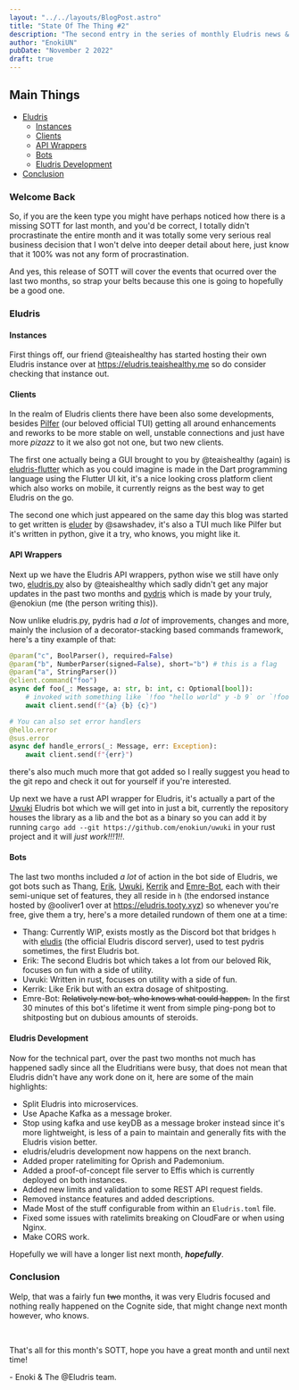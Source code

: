 ```yaml
---
layout: "../../layouts/BlogPost.astro"
title: "State Of The Thing #2"
description: "The second entry in the series of monthly Eludris news & updates."
author: "EnokiUN"
pubDate: "November 2 2022"
draft: true
---
```


## Main Things

- [Eludris](#eludris)
  - [Instances](#instances)
  - [Clients](#clients)
  - [API Wrappers](#api-wrappers)
  - [Bots](#bots)
  - [Eludris Development](#eludris-development)
- [Conclusion](#conclusion)

### Welcome Back

So, if you are the keen type you might have perhaps noticed how there is a
missing SOTT for last month, and you'd be correct, I totally didn't
procrastinate the entire month and it was totally some very serious real
business decision that I won't delve into deeper detail about here, just
know that it 100% was not any form of procrastination.

And yes, this release of SOTT will cover the events that ocurred over the last
two months, so strap your belts because this one is going to hopefully be a
good one.

### Eludris

#### Instances

First things off, our friend @teaishealthy has started hosting their own Eludris
instance over at <https://eludris.teaishealthy.me> so do consider checking that
instance out.

#### Clients

In the realm of Eludris clients there have been also some developments, besides
[Pilfer](https://github.com/eludris/pilfer) (our beloved official TUI) getting
all around enhancements and reworks to be more stable on well, unstable connections
and just have more _pizazz_ to it we also got not one, but two new clients.

The first one actually being a GUI brought to you by @teaishealthy (again) is
[eludris-flutter](https://github.com/eludris/eludris-flutter) which as you
could imagine is made in the Dart programming language using the Flutter UI kit,
it's a nice looking cross platform client which also works on mobile, it currently
reigns as the best way to get Eludris on the go.

The second one which just appeared on the same day this blog was started to get
written is [eluder](https://github.com/sawshadev/eluder) by @sawshadev, it's
also a TUI much like Pilfer but it's written in python, give it a try, who knows,
you might like it.

#### API Wrappers

Next up we have the Eludris API wrappers, python wise we still have only two,
[eludris.py](https://github.com/teaishealthy/eludris.py) also by @teaishealthy
which sadly didn't get any major updates in the past two months and
[pydris](https://github.com/enokiun/pydris) which is made by your truly, @enokiun
(me (the person writing this)).

Now unlike eludris.py, pydris had _a lot_ of improvements, changes and more,
mainly the inclusion of a decorator-stacking based commands framework, here's
a tiny example of that:

```py
@param("c", BoolParser(), required=False)
@param("b", NumberParser(signed=False), short="b") # this is a flag
@param("a", StringParser())
@client.command("foo")
async def foo(_: Message, a: str, b: int, c: Optional[bool]):
    # invoked with something like `!foo "hello world" y -b 9` or `!foo h -b0`
    await client.send(f"{a} {b} {c}")

# You can also set error handlers
@hello.error
@sus.error
async def handle_errors(_: Message, err: Exception):
    await client.send(f"{err}")
```

there's also much much more that got added so I really suggest you head to the
git repo and check it out for yourself if you're interested.

Up next we have a rust API wrapper for Eludris, it's actually a part of the
[Uwuki](https://github.com/enokiun/eludris) Eludris bot which we will get into
in just a bit, currently the repository houses the library as a lib and the bot
as a binary so you can add it by running <span class="code">`cargo add --git https://github.com/enokiun/uwuki`</span>
in your rust project and it will _just work!!!1!!_.

#### Bots

The last two months included _a lot_ of action in the bot side of Eludris, we got
bots such as Thang, [Erik](https://github.com/teaishealthy/erik), [Uwuki](https://github.com/enokiun/uwuki),
[Kerrik](https://github.com/toolifelesstocode/kerrik) and [Emre-Bot](https://github.com/emretech/emre-bot),
each with their semi-unique set of features, they all reside in
<span class="code">`h`</span> (the endorsed instance hosted by @ooliver1 over
at <https://eludris.tooty.xyz>) so whenever you're free, give them a try, here's
a more detailed rundown of them one at a time:

- Thang: Currently WIP, exists mostly as the Discord bot that bridges
  <span class="code">`h`</span> with [eludis](https://discord.gg/vV6v2DhWQB)
  (the official Eludris discord server), used to test pydris sometimes, the first
  Eludris bot.
- Erik: The second Eludris bot which takes a lot from our beloved Rik, focuses
  on fun with a side of utility.
- Uwuki: Written in rust, focuses on utility with a side of fun.
- Kerrik: Like Erik but with an extra dosage of shitposting.
- Emre-Bot: ~~Relatively new bot, who knows what could happen.~~
  In the first 30 minutes of this bot's lifetime it went from
  simple ping-pong bot to shitposting but on dubious amounts of steroids.

#### Eludris Development

Now for the technical part, over the past two months not much has happened sadly
since all the Eludritians were busy, that does not mean that Eludris didn't have
any work done on it, here are some of the main highlights:

- Split Eludris into microservices.
- Use Apache Kafka as a message broker.
- Stop using kafka and use keyDB as a message broker instead since it's more
  lightweight, is less of a pain to maintain and generally fits with the Eludris
  vision better.
- eludris/eludris development now happens on the next branch.
- Added proper ratelimiting for Oprish and Pademonium.
- Added a proof-of-concept file server to Effis which is currently deployed
  on both instances.
- Added new limits and validation to some REST API request fields.
- Removed instance features and added descriptions.
- Made Most of the stuff configurable from within an <span class="code">`Eludris.toml`</span>
  file.
- Fixed some issues with ratelimits breaking on CloudFare or when using Nginx.
- Make CORS work.

Hopefully we will have a longer list next month, **_hopefully_**.

### Conclusion

Welp, that was a fairly fun ~~two~~ month~~s~~, it was very Eludris focused and
nothing really happened on the Cognite side, that might change next month however,
who knows.

&nbsp;

That's all for this month's SOTT, hope you have a great month and until next time!

\- Enoki & The @Eludris team.
